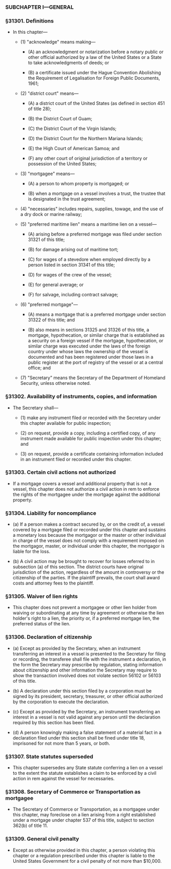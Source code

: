 ### SUBCHAPTER I—GENERAL

### §31301. Definitions
* In this chapter—

  * (1) "acknowledge" means making—

    * (A) an acknowledgment or notarization before a notary public or other official authorized by a law of the United States or a State to take acknowledgments of deeds; or

    * (B) a certificate issued under the Hague Convention Abolishing the Requirement of Legalisation for Foreign Public Documents, 1961;


  * (2) "district court" means—

    * (A) a district court of the United States (as defined in section 451 of title 28);

    * (B) the District Court of Guam;

    * (C) the District Court of the Virgin Islands;

    * (D) the District Court for the Northern Mariana Islands;

    * (E) the High Court of American Samoa; and

    * (F) any other court of original jurisdiction of a territory or possession of the United States;


  * (3) "mortgagee" means—

    * (A) a person to whom property is mortgaged; or

    * (B) when a mortgage on a vessel involves a trust, the trustee that is designated in the trust agreement;


  * (4) "necessaries" includes repairs, supplies, towage, and the use of a dry dock or marine railway;

  * (5) "preferred maritime lien" means a maritime lien on a vessel—

    * (A) arising before a preferred mortgage was filed under section 31321 of this title;

    * (B) for damage arising out of maritime tort;

    * (C) for wages of a stevedore when employed directly by a person listed in section 31341 of this title;

    * (D) for wages of the crew of the vessel;

    * (E) for general average; or

    * (F) for salvage, including contract salvage;


  * (6) "preferred mortgage"—

    * (A) means a mortgage that is a preferred mortgage under section 31322 of this title; and

    * (B) also means in sections 31325 and 31326 of this title, a mortgage, hypothecation, or similar charge that is established as a security on a foreign vessel if the mortgage, hypothecation, or similar charge was executed under the laws of the foreign country under whose laws the ownership of the vessel is documented and has been registered under those laws in a public register at the port of registry of the vessel or at a central office; and


  * (7) "Secretary" means the Secretary of the Department of Homeland Security, unless otherwise noted.

### §31302. Availability of instruments, copies, and information
* The Secretary shall—

  * (1) make any instrument filed or recorded with the Secretary under this chapter available for public inspection;

  * (2) on request, provide a copy, including a certified copy, of any instrument made available for public inspection under this chapter; and

  * (3) on request, provide a certificate containing information included in an instrument filed or recorded under this chapter.

### §31303. Certain civil actions not authorized
* If a mortgage covers a vessel and additional property that is not a vessel, this chapter does not authorize a civil action in rem to enforce the rights of the mortgagee under the mortgage against the additional property.

### §31304. Liability for noncompliance
* (a) If a person makes a contract secured by, or on the credit of, a vessel covered by a mortgage filed or recorded under this chapter and sustains a monetary loss because the mortgagor or the master or other individual in charge of the vessel does not comply with a requirement imposed on the mortgagor, master, or individual under this chapter, the mortgagor is liable for the loss.

* (b) A civil action may be brought to recover for losses referred to in subsection (a) of this section. The district courts have original jurisdiction of the action, regardless of the amount in controversy or the citizenship of the parties. If the plaintiff prevails, the court shall award costs and attorney fees to the plaintiff.

### §31305. Waiver of lien rights
* This chapter does not prevent a mortgagee or other lien holder from waiving or subordinating at any time by agreement or otherwise the lien holder's right to a lien, the priority or, if a preferred mortgage lien, the preferred status of the lien.

### §31306. Declaration of citizenship
* (a) Except as provided by the Secretary, when an instrument transferring an interest in a vessel is presented to the Secretary for filing or recording, the transferee shall file with the instrument a declaration, in the form the Secretary may prescribe by regulation, stating information about citizenship and other information the Secretary may require to show the transaction involved does not violate section 56102 or 56103 of this title.

* (b) A declaration under this section filed by a corporation must be signed by its president, secretary, treasurer, or other official authorized by the corporation to execute the declaration.

* (c) Except as provided by the Secretary, an instrument transferring an interest in a vessel is not valid against any person until the declaration required by this section has been filed.

* (d) A person knowingly making a false statement of a material fact in a declaration filed under this section shall be fined under title 18, imprisoned for not more than 5 years, or both.

### §31307. State statutes superseded
* This chapter supersedes any State statute conferring a lien on a vessel to the extent the statute establishes a claim to be enforced by a civil action in rem against the vessel for necessaries.

### §31308. Secretary of Commerce or Transportation as mortgagee
* The Secretary of Commerce or Transportation, as a mortgagee under this chapter, may foreclose on a lien arising from a right established under a mortgage under chapter 537 of this title, subject to section 362(b) of title 11.

### §31309. General civil penalty
* Except as otherwise provided in this chapter, a person violating this chapter or a regulation prescribed under this chapter is liable to the United States Government for a civil penalty of not more than $10,000.
